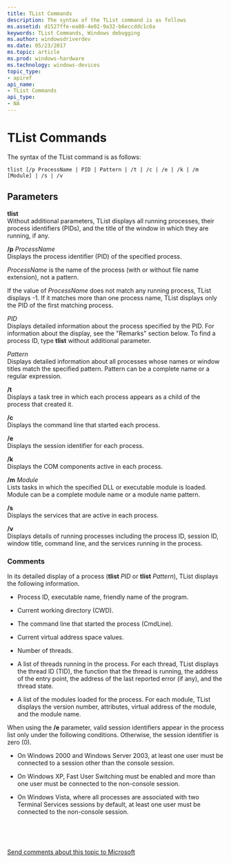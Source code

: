 ```yaml
---
title: TList Commands
description: The syntax of the TList command is as follows
ms.assetid: d1527ffe-ea80-4e02-9a32-b6eccddc1c6a
keywords: TList Commands, Windows debugging
ms.author: windowsdriverdev
ms.date: 05/23/2017
ms.topic: article
ms.prod: windows-hardware
ms.technology: windows-devices
topic_type:
- apiref
api_name:
- TList Commands
api_type:
- NA
---
```


# TList Commands


The syntax of the TList command is as follows:

```
tlist [/p ProcessName | PID | Pattern | /t | /c | /e | /k | /m [Module] | /s | /v
```

## <span id="ddk_tlist_commands_dtools"></span><span id="DDK_TLIST_COMMANDS_DTOOLS"></span>Parameters


<span id="_______tlist______"></span><span id="_______TLIST______"></span> **tlist**   
Without additional parameters, TList displays all running processes, their process identifiers (PIDs), and the title of the window in which they are running, if any.

<span id="________p_______ProcessName______"></span><span id="________p_______processname______"></span><span id="________P_______PROCESSNAME______"></span> **/p** *ProcessName*   
Displays the process identifier (PID) of the specified process.

*ProcessName* is the name of the process (with or without file name extension), not a pattern.

If the value of *ProcessName* does not match any running process, TList displays -1. If it matches more than one process name, TList displays only the PID of the first matching process.

<span id="_______PID______"></span><span id="_______pid______"></span> *PID*   
Displays detailed information about the process specified by the PID. For information about the display, see the "Remarks" section below. To find a process ID, type **tlist** without additional parameter.

<span id="_______Pattern______"></span><span id="_______pattern______"></span><span id="_______PATTERN______"></span> *Pattern*   
Displays detailed information about all processes whose names or window titles match the specified pattern. Pattern can be a complete name or a regular expression.

<span id="________t______"></span><span id="________T______"></span> **/t**   
Displays a task tree in which each process appears as a child of the process that created it.

<span id="________c______"></span><span id="________C______"></span> **/c**   
Displays the command line that started each process.

<span id="________e______"></span><span id="________E______"></span> **/e**   
Displays the session identifier for each process.

<span id="________k______"></span><span id="________K______"></span> **/k**   
Displays the COM components active in each process.

<span id="________m_______Module______"></span><span id="________m_______module______"></span><span id="________M_______MODULE______"></span> **/m** *Module*   
Lists tasks in which the specified DLL or executable module is loaded. Module can be a complete module name or a module name pattern.

<span id="________s______"></span><span id="________S______"></span> **/s**   
Displays the services that are active in each process.

<span id="________v______"></span><span id="________V______"></span> **/v**   
Displays details of running processes including the process ID, session ID, window title, command line, and the services running in the process.

### <span id="comments"></span><span id="COMMENTS"></span>Comments

In its detailed display of a process (**tlist** *PID* or **tlist** *Pattern*), TList displays the following information.

-   Process ID, executable name, friendly name of the program.

-   Current working directory (CWD).

-   The command line that started the process (CmdLine).

-   Current virtual address space values.

-   Number of threads.

-   A list of threads running in the process. For each thread, TList displays the thread ID (TID), the function that the thread is running, the address of the entry point, the address of the last reported error (if any), and the thread state.

-   A list of the modules loaded for the process. For each module, TList displays the version number, attributes, virtual address of the module, and the module name.

When using the **/e** parameter, valid session identifiers appear in the process list only under the following conditions. Otherwise, the session identifier is zero (0).

-   On Windows 2000 and Windows Server 2003, at least one user must be connected to a session other than the console session.

-   On Windows XP, Fast User Switching must be enabled and more than one user must be connected to the non-console session.

-   On Windows Vista, where all processes are associated with two Terminal Services sessions by default, at least one user must be connected to the non-console session.

 

 

[Send comments about this topic to Microsoft](mailto:wsddocfb@microsoft.com?subject=Documentation%20feedback%20[debugger\debugger]:%20TList%20Commands%20%20RELEASE:%20%285/15/2017%29&body=%0A%0APRIVACY%20STATEMENT%0A%0AWe%20use%20your%20feedback%20to%20improve%20the%20documentation.%20We%20don't%20use%20your%20email%20address%20for%20any%20other%20purpose,%20and%20we'll%20remove%20your%20email%20address%20from%20our%20system%20after%20the%20issue%20that%20you're%20reporting%20is%20fixed.%20While%20we're%20working%20to%20fix%20this%20issue,%20we%20might%20send%20you%20an%20email%20message%20to%20ask%20for%20more%20info.%20Later,%20we%20might%20also%20send%20you%20an%20email%20message%20to%20let%20you%20know%20that%20we've%20addressed%20your%20feedback.%0A%0AFor%20more%20info%20about%20Microsoft's%20privacy%20policy,%20see%20http://privacy.microsoft.com/default.aspx. "Send comments about this topic to Microsoft")




